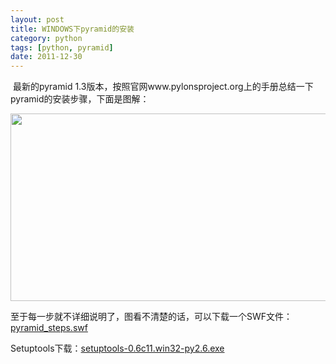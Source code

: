 ```yaml
---
layout: post
title: WINDOWS下pyramid的安装
category: python
tags: [python, pyramid]
date: 2011-12-30
---
```

<p>&nbsp;最新的pyramid 1.3版本，按照官网www.pylonsproject.org上的手册总结一下pyramid的安装步骤，下面是图解：</p>
<p><img width="600" height="300" style="cursor: pointer; " onclick="javascript:window.open('')" alt="" src="http://www.luchanghong.com/upload/attachement/20111225/1324801804_165.jpeg" /></p>
<p>至于每一步就不详细说明了，图看不清楚的话，可以下载一个SWF文件：<a href="http://www.luchanghong.com/upload/swf/pyramid_steps.swf">pyramid_steps.swf</a></p>
<p>Setuptools下载：<a href="http://www.luchanghong.com/upload/setuptools-0.6c11.win32-py2.6.exe">setuptools-0.6c11.win32-py2.6.exe</a></p>
